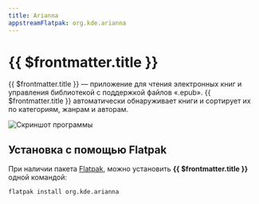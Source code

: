 ```yaml
---
title: Arianna
appstreamFlatpak: org.kde.arianna
---
```

# {{ $frontmatter.title }}

{{ $frontmatter.title }} — приложение для чтения электронных книг и управления библиотекой с поддержкой файлов «.epub». {{ $frontmatter.title }} автоматически обнаруживает книги и сортирует их по категориям, жанрам и авторам.

![Скриншот программы](https://cdn.kde.org/screenshots/arianna/library-view.png)
## Установка с помощью Flatpak

При наличии пакета [Flatpak](/flatpak), можно установить **{{ $frontmatter.title }}** одной командой:
```shell
flatpak install org.kde.arianna
```

<!--@include: ../../parts/install/software-flatpak.md-->


